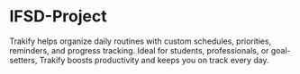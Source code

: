 # IFSD-Project
Trakify helps organize daily routines with custom schedules, priorities, reminders, and progress tracking. Ideal for students, professionals, or goal-setters, Trakify boosts productivity and keeps you on track every day.
